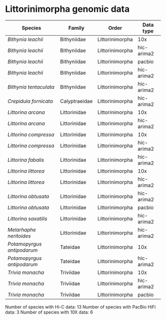 # Littorinimorpha genomic data

| Species | Family | Order | Data type |
| -- | --- | --- | --- |
| *Bithynia leachii* | Bithyniidae | Littorinimorpha | 10x |
| *Bithynia leachii* | Bithyniidae | Littorinimorpha | hic-arima2 |
| *Bithynia leachii* | Bithyniidae | Littorinimorpha | pacbio |
| *Bithynia leachii* | Bithyniidae | Littorinimorpha | hic-arima2 |
| *Bithynia tentaculata* | Bithyniidae | Littorinimorpha | hic-arima2 |
| *Crepidula fornicata* | Calyptraeidae | Littorinimorpha | hic-arima2 |
| *Littorina arcana* | Littorinidae | Littorinimorpha | 10x |
| *Littorina arcana* | Littorinidae | Littorinimorpha | hic-arima2 |
| *Littorina compressa* | Littorinidae | Littorinimorpha | 10x |
| *Littorina compressa* | Littorinidae | Littorinimorpha | hic-arima2 |
| *Littorina fabalis* | Littorinidae | Littorinimorpha | hic-arima2 |
| *Littorina littorea* | Littorinidae | Littorinimorpha | 10x |
| *Littorina littorea* | Littorinidae | Littorinimorpha | hic-arima2 |
| *Littorina obtusata* | Littorinidae | Littorinimorpha | hic-arima2 |
| *Littorina obtusata* | Littorinidae | Littorinimorpha | pacbio |
| *Littorina saxatilis* | Littorinidae | Littorinimorpha | hic-arima2 |
| *Melarhaphe neritoides* | Littorinidae | Littorinimorpha | hic-arima2 |
| *Potamopyrgus antipodarum* | Tateidae | Littorinimorpha | 10x |
| *Potamopyrgus antipodarum* | Tateidae | Littorinimorpha | hic-arima2 |
| *Trivia monacha* | Triviidae | Littorinimorpha | 10x |
| *Trivia monacha* | Triviidae | Littorinimorpha | hic-arima2 |
| *Trivia monacha* | Triviidae | Littorinimorpha | pacbio |

Number of species with Hi-C data: 13
Number of species with PacBio HiFi data: 3
Number of species with 10X data: 6
